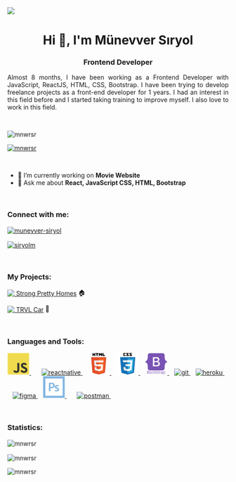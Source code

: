 <img src="https://github.com/mnwrsr">

<h1 align="center">Hi 👋, I'm Münevver Sıryol</h1>

<h3 align="center">Frontend Developer</h3>

<p align="justify">Almost 8 months, I have been working as a Frontend Developer with
JavaScript, ReactJS, HTML, CSS, Bootstrap.
I have been trying to develop freelance projects as a
front-end developer for 1 years.
I had an interest in this field before and I started taking training to
improve myself. I also love to work in this field.</p>

<p>&nbsp;</p>


<p align="left"> <img src="https://komarev.com/ghpvc/?username=mnwrsr&label=Profile%20views&color=0e75b6&style=flat" alt="mnwrsr" /> </p>

<p align="left"> <a href="https://github.com/ryo-ma/github-profile-trophy"><img src="https://github-profile-trophy.vercel.app/?username=mnwrsr" alt="mnwrsr" /></a> </p>
<p>&nbsp;</p>

<ul>
  <li>🔭 I’m currently working on <b>Movie Website</b></li>
  <li>💬 Ask me about <b>React, JavaScript CSS, HTML, Bootstrap </b></li>
</ul>

<p>&nbsp;</p>

<h3 align="left">Connect with me:</h3>
<p align="left">
<a href="https://www.linkedin.com/in/munevver-siryol/" target="blank"><img align="center" src="https://raw.githubusercontent.com/rahuldkjain/github-profile-readme-generator/master/src/images/icons/Social/linked-in-alt.svg" alt="munevver-siryol" height="30" width="40" /></a>

<a href="https://www.hackerrank.com/siryolm" target="blank"><img align="center" src="https://raw.githubusercontent.com/rahuldkjain/github-profile-readme-generator/master/src/images/icons/Social/hackerrank.svg" alt="siryolm" height="60" width="80" /></a>

</p>

<p>&nbsp;</p>

<h3 align="left">My Projects:</h3>
<p align="left">
 <a href="https://www.strongprettyhomes.com/" target="blank"><img align="center" src="" alt="&nbsp;Strong Pretty Homes" height="30" width="40" /></a> 🏠

 <a href="https://www.trvlcar.com/" target="blank"><img align="center" src="" alt="&nbsp;TRVL Car" height="30" width="40" /></a> 🚙
</p>

<p>&nbsp;</p>

<h3 align="left">Languages and Tools:</h3>
<div align="left"> 
<a href="https://developer.mozilla.org/en-US/docs/Web/JavaScript" target="_blank" rel="noreferrer"  title="JAVASCRIPT"> <img src="https://raw.githubusercontent.com/devicons/devicon/master/icons/javascript/javascript-original.svg" alt="javascript" width="50" height="50"/> </a>&nbsp;&nbsp;
&nbsp;&nbsp;
<a href="https://reactnative.dev/" target="_blank" rel="noreferrer"   title="REACT"> <img src="https://reactnative.dev/img/header_logo.svg" alt="reactnative" width="50" height="50"/> </a>&nbsp;&nbsp;
<a href="https://www.w3.org/html/" target="_blank" rel="noreferrer"   title="HTML5"> <img src="https://raw.githubusercontent.com/devicons/devicon/master/icons/html5/html5-original-wordmark.svg" alt="html5" width="50" height="50"/> </a>&nbsp;&nbsp;
<a href="https://www.w3schools.com/css/" target="_blank" rel="noreferrer"   title="CSS3"> <img src="https://raw.githubusercontent.com/devicons/devicon/master/icons/css3/css3-original-wordmark.svg" alt="css3" width="50" height="50"/> </a>&nbsp;&nbsp;
<a href="https://getbootstrap.com" target="_blank" rel="noreferrer"   title="BOOTSTRAP"> <img src="https://raw.githubusercontent.com/devicons/devicon/master/icons/bootstrap/bootstrap-plain-wordmark.svg" alt="bootstrap" width="50" height="50"/> </a>&nbsp;&nbsp;
<a href="https://git-scm.com/" target="_blank" rel="noreferrer"   title="GIT-GITHUB"> <img src="https://www.vectorlogo.zone/logos/git-scm/git-scm-icon.svg" alt="git" width="50" height="50"/> </a>&nbsp;&nbsp;
<a href="https://heroku.com" target="_blank" rel="noreferrer"  title="HEROKU"> <img src="https://www.vectorlogo.zone/logos/heroku/heroku-icon.svg" alt="heroku" width="50" height="50"/> </a>&nbsp;&nbsp;
&nbsp;&nbsp;
<a href="https://www.figma.com/" target="_blank" rel="noreferrer"  title="FIGMA"> <img src="https://www.vectorlogo.zone/logos/figma/figma-icon.svg" alt="figma" width="50" height="50"/> </a>&nbsp;&nbsp;
<a href="https://www.photoshop.com/en" target="_blank" rel="noreferrer"  title="PHOTOSHOP"> <img src="https://raw.githubusercontent.com/devicons/devicon/master/icons/photoshop/photoshop-line.svg" alt="photoshop" width="50" height="50"/> </a>&nbsp;&nbsp;
 </a>&nbsp;&nbsp;
<a href="https://postman.com" target="_blank" rel="noreferrer"  title="POSTMAN"> <img src="https://www.vectorlogo.zone/logos/getpostman/getpostman-icon.svg" alt="postman" width="50" height="50"/> </a>&nbsp;&nbsp;

</div>

<p>&nbsp;</p>

<h3 align="left">Statistics:</h3>

<p><img align="center" src="https://github-readme-stats.vercel.app/api?username=mnwrsr&show_icons=true&locale=en" alt="mnwrsr" /></p>

<p><img align="center" src="https://github-readme-streak-stats.herokuapp.com/?user=mnwrsr&" alt="mnwrsr" /></p>

<p><img align="left" src="https://github-readme-stats.vercel.app/api/top-langs?username=ziya3435&show_icons=true&locale=en&layout=compact" alt="mnwrsr" /></p>
